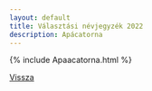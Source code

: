 ```yaml
---
layout: default
title: Választási névjegyzék 2022
description: Apácatorna
---
```


{% include Apaacatorna.html %}

[Vissza](./)